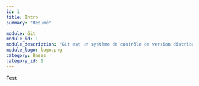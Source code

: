```yaml
---
id: 1
title: Intro
summary: "Résumé"

module: Git
module_id: 1
module_description: "Git est un système de contrôle de version distribué gratuit et open source conçu pour gérer tout, des petits aux très grands projets avec rapidité et efficacité."
module_logo: logo.png
category: Bases
category_id: 1
---
```


Test
